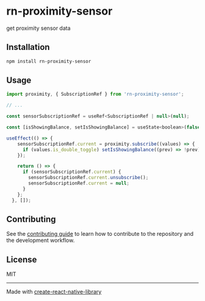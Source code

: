 # rn-proximity-sensor

get proximity sensor data

## Installation

```sh
npm install rn-proximity-sensor
```

## Usage

```js
import proximity, { SubscriptionRef } from 'rn-proximity-sensor';

// ...

const sensorSubscriptionRef = useRef<SubscriptionRef | null>(null);

const [isShowingBalance, setIsShowingBalance] = useState<boolean>(false);

useEffect(() => {
    sensorSubscriptionRef.current = proximity.subscribe((values) => {
      if (values.is_double_toggle) setIsShowingBalance((prev) => !prev);
    });

    return () => {
      if (sensorSubscriptionRef.current) {
        sensorSubscriptionRef.current.unsubscribe();
        sensorSubscriptionRef.current = null;
      }
    };
  }, []);
```

## Contributing

See the [contributing guide](CONTRIBUTING.md) to learn how to contribute to the repository and the development workflow.

## License

MIT

---

Made with [create-react-native-library](https://github.com/callstack/react-native-builder-bob)
